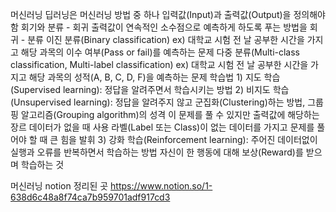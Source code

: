 머신러닝
딥러닝은 머신러닝 방법 중 하나
입력값(Input)과 출력값(Output)을 정의해야 함
회기와 분류 - 회귀
출력값이 연속적인 소수점으로 예측하게 하도록 푸는 방법을 회귀 - 분류
이진 분류(Binary classification)
ex) 대학교 시험 전 날 공부한 시간을 가지고 해당 과목의 이수 여부(Pass or fail)를 예측하는 문제
다중 분류(Multi-class classification, Multi-label classification)
ex) 대학교 시험 전 날 공부한 시간을 가지고 해당 과목의 성적(A, B, C, D, F)을 예측하는 문제
학습법 1) 지도 학습(Supervised learning): 정답을 알려주면서 학습시키는 방법 2) 비지도 학습 (Unsupervised learning): 정답을 알려주지 않고 군집화(Clustering)하는 방법,
그룹핑 알고리즘(Grouping algorithm)의 성격
이 문제를 풀 수 있지만 출력값에 해당하는 장르 데이터가 없을 때 사용
라벨(Label 또는 Class)이 없는 데이터를 가지고 문제를 풀어야 할 때 큰 힘을 발휘 3) 강화 학습(Reinforcement learning): 주어진 데이터없이 실행과 오류를 반복하면서 학습하는 방법
자신이 한 행동에 대해 보상(Reward)를 받으며 학습하는 것

머신러닝 notion 정리된 곳
https://www.notion.so/1-638d6c48a8f74ca7b959701adf917cd3
